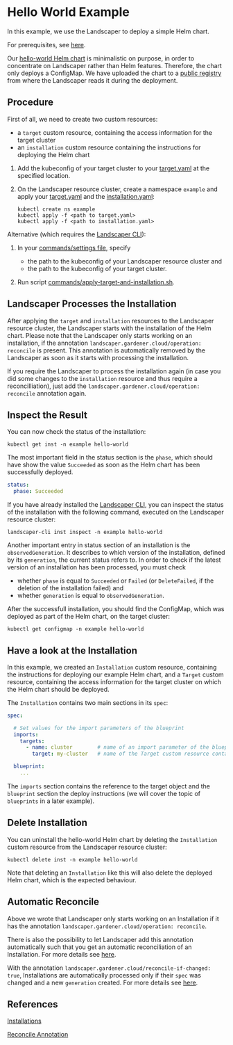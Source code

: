 # Hello World Example

In this example, we use the Landscaper to deploy a simple Helm chart.

For prerequisites, see [here](https://github.com/gardener/landscaper/tree/master/docs/guided-tour#prerequisites-and-basic-definitions).

Our [hello-world Helm chart](https://github.com/gardener/landscaper/tree/Updated-Links-for-docu-generation/docs/guided-tour/hello-world/chart/hello-world) is minimalistic on purpose, in order to concentrate on Landscaper rather than Helm features. Therefore, the chart only deploys a ConfigMap. We have uploaded the chart to a [public registry](https://eu.gcr.io/gardener-project/landscaper/examples/charts/hello-world:1.0.0) from where the Landscaper reads it during the deployment.

## Procedure

First of all, we need to create two custom resources:
- a `target` custom resource, containing the access information for the target cluster
- an `installation` custom resource containing the instructions for deploying the Helm chart

1. Add the kubeconfig of your target cluster to your [target.yaml](installation/target.yaml) at the specified location.

2. On the Landscaper resource cluster, create a namespace `example` and apply your [target.yaml](installation/target.yaml) and the [installation.yaml](installation/installation.yaml):
   
   ```shell
   kubectl create ns example
   kubectl apply -f <path to target.yaml>
   kubectl apply -f <path to installation.yaml>
   ```

Alternative (which requires the [Landscaper CLI](https://github.com/gardener/landscapercli)):

1. In your [commands/settings file](https://github.com/gardener/landscaper/blob/master/docs/guided-tour/hello-world/commands/settings), specify 
   - the path to the kubeconfig of your Landscaper resource cluster and
   - the path to the kubeconfig of your target cluster.

2. Run script [commands/apply-target-and-installation.sh](https://github.com/gardener/landscaper/blob/master/docs/guided-tour/hello-world/commands/apply-target-and-installation.sh).

## Landscaper Processes the Installation

After applying the `target` and `installation` resources to the Landscaper resource cluster, the Landscaper starts with the installation of the Helm chart. Please note that the Landscaper only starts working on an installation, if the annotation `landscaper.gardener.cloud/operation: reconcile` is present. This annotation is automatically removed by the Landscaper as soon as it starts with processing the installation.

If you require the Landscaper to process the installation again (in case you did some changes to the `installation` resource and thus require a reconcilliation), just add the `landscaper.gardener.cloud/operation: reconcile` annotation again.

## Inspect the Result

You can now check the status of the installation:

```shell
kubectl get inst -n example hello-world
```

The most important field in the status section is the `phase`, which should have show the value `Succeeded` as soon as the Helm chart has been successfully deployed.

```yaml
status:
  phase: Succeeded
```

If you have already installed the [Landscaper CLI](https://github.com/gardener/landscapercli), 
you can inspect the status of the installation with the following command, executed on the Landscaper resource cluster:

```shell
landscaper-cli inst inspect -n example hello-world
```

Another important entry in status section of an installation is the `observedGeneration`. It describes to which version of the installation, defined by its `generation`, the current status refers to. In order to check if the latest
version of an installation has been processed, you must check
- whether `phase` is equal to `Succeeded` or `Failed`
(or `DeleteFailed`, if the deletion of the installation failed) and
-  whether `generation` is equal to `observedGeneration`.

After the successfull installation, you should find the ConfigMap, which was deployed as part of the Helm chart, on the target cluster:

```shell
kubectl get configmap -n example hello-world
```

## Have a look at the Installation

In this example, we created an `Installation` custom resource, containing the instructions for deploying our example Helm chart, and a `Target` custom resource, containing the access information for the target cluster on which the Helm chart should be deployed. 

The `Installation` contains two main sections in its `spec`:

```yaml
spec:

  # Set values for the import parameters of the blueprint
  imports:
    targets:
      - name: cluster        # name of an import parameter of the blueprint
        target: my-cluster   # name of the Target custom resource containing the kubeconfig of the target cluster

  blueprint:
    ...
```

The `imports` section contains the reference to the target object and the `blueprint` section the deploy instructions (we will cover the topic of `blueprints` in a later example).


## Delete Installation

You can uninstall the hello-world Helm chart by deleting the `Installation` custom resource from the Landscaper resource cluster:

```shell
kubectl delete inst -n example hello-world
```

Note that deleting an `Installation` like this will also delete the deployed Helm chart, which is the expected behaviour. 


## Automatic Reconcile

Above we wrote that Landscaper only starts working on an Installation if it has the annotation
`landscaper.gardener.cloud/operation: reconcile`. 

There is also the possibility to let Landscaper add this annotation automatically such that you get an automatic 
reconciliation of an Installation. For more details see 
[here](../../usage/Installations.md#automatic-reconciliationprocessing-of-installations).

With the annotation `landscaper.gardener.cloud/reconcile-if-changed: true`, Installations are automatically processed
only if their `spec` was changed and a new `generation` created. For more details see
[here](../../usage/Installations.md#automatic-reconciliationprocessing-of-installations-if-spec-was-changed).

## References

[Installations](../../usage/Installations.md)

[Reconcile Annotation](../../usage/Annotations.md#reconcile-annotation)
